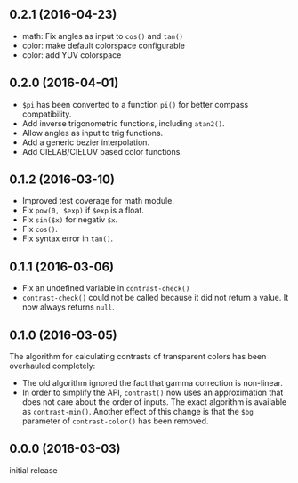0.2.1 (2016-04-23)
------------------

- math: Fix angles as input to `cos()` and `tan()`
- color: make default colorspace configurable
- color: add YUV colorspace

0.2.0 (2016-04-01)
------------------

- `$pi` has been converted to a function `pi()` for better compass
  compatibility.
- Add inverse trigonometric functions, including `atan2()`.
- Allow angles as input to trig functions.
- Add a generic bezier interpolation.
- Add CIELAB/CIELUV based color functions.

0.1.2 (2016-03-10)
------------------

- Improved test coverage for math module.
- Fix `pow(0, $exp)` if `$exp` is a float.
- Fix `sin($x)` for negativ `$x`.
- Fix `cos()`.
- Fix syntax error in `tan()`.

0.1.1 (2016-03-06)
------------------

- Fix an undefined variable in `contrast-check()`
- `contrast-check()` could not be called because it did not return a value. It
  now always returns `null`.

0.1.0 (2016-03-05)
------------------

The algorithm for calculating contrasts of transparent colors has been
overhauled completely:

- The old algorithm ignored the fact that gamma correction is non-linear.
- In order to simplify the API, `contrast()` now uses an approximation that
  does not care about the order of inputs. The exact algorithm is available as
  `contrast-min()`. Another effect of this change is that the `$bg` parameter
  of `contrast-color()` has been removed.

0.0.0 (2016-03-03)
------------------

initial release
